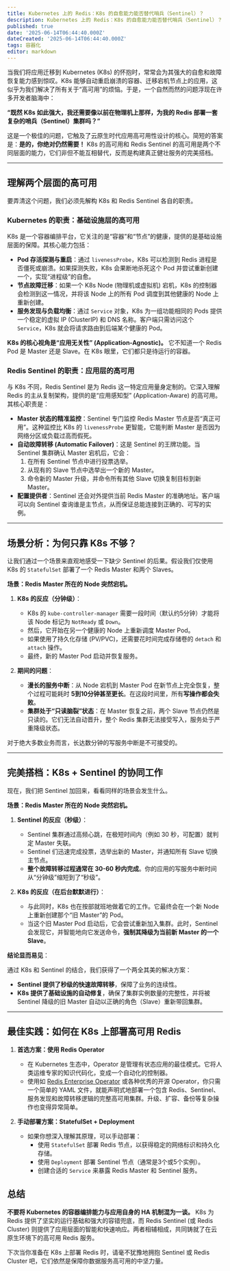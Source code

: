 ```yaml
---
title: Kubernetes 上的 Redis：K8s 的自愈能力能否替代哨兵（Sentinel）？
description: Kubernetes 上的 Redis：K8s 的自愈能力能否替代哨兵（Sentinel）？
published: true
date: '2025-06-14T06:44:40.000Z'
dateCreated: '2025-06-14T06:44:40.000Z'
tags: 容器化
editor: markdown
---
```


当我们将应用迁移到 Kubernetes (K8s) 的怀抱时，常常会为其强大的自愈和故障恢复能力感到惊叹。K8s 能够自动重启崩溃的容器、迁移宕机节点上的应用，这似乎为我们解决了所有关于“高可用”的烦恼。于是，一个自然而然的问题浮现在许多开发者脑海中：

**“既然 K8s 如此强大，我还需要像以前在物理机上那样，为我的 Redis 部署一套复杂的哨兵（Sentinel）集群吗？”**

这是一个极佳的问题，它触及了云原生时代应用高可用性设计的核心。简短的答案是：**是的，你绝对仍然需要！** K8s 的高可用和 Redis Sentinel 的高可用是两个不同层面的能力，它们非但不能互相替代，反而是构建真正健壮服务的完美搭档。

<!-- more -->

---

## **理解两个层面的高可用**

要弄清这个问题，我们必须先解构 K8s 和 Redis Sentinel 各自的职责。

### **Kubernetes 的职责：基础设施层的高可用**

K8s 是一个容器编排平台，它关注的是“容器”和“节点”的健康，提供的是基础设施层面的保障。其核心能力包括：

*   **Pod 存活探测与重启**：通过 `livenessProbe`，K8s 可以检测到 Redis 进程是否僵死或崩溃。如果探测失败，K8s 会果断地杀死这个 Pod 并尝试重新创建一个，实现“进程级”的自愈。
*   **节点故障迁移**：如果一个 K8s Node (物理机或虚拟机) 宕机，K8s 的控制器会检测到这一情况，并将该 Node 上的所有 Pod 调度到其他健康的 Node 上重新创建。
*   **服务发现与负载均衡**：通过 `Service` 对象，K8s 为一组功能相同的 Pods 提供一个稳定的虚拟 IP (ClusterIP) 和 DNS 名称。客户端只需访问这个 `Service`，K8s 就会将请求路由到后端某个健康的 Pod。

**K8s 的核心视角是“应用无关性” (Application-Agnostic)。** 它不知道一个 Redis Pod 是 Master 还是 Slave。在 K8s 眼里，它们都只是待运行的容器。

### **Redis Sentinel 的职责：应用层的高可用**

与 K8s 不同，Redis Sentinel 是为 Redis 这一特定应用量身定制的。它深入理解 Redis 的主从复制架构，提供的是“应用感知型” (Application-Aware) 的高可用。其核心职责是：

*   **Master 状态的精准监控**：Sentinel 专门监控 Redis Master 节点是否“真正可用”。这种监控比 K8s 的 `livenessProbe` 更智能，它能判断 Master 是否因为网络分区或负载过高而假死。
*   **自动故障转移 (Automatic Failover)**：这是 Sentinel 的王牌功能。当 Sentinel 集群确认 Master 宕机后，它会：
    1.  在所有 Sentinel 节点中进行投票选举。
    2.  从现有的 Slave 节点中选举出一个新的 Master。
    3.  命令新的 Master 升级，并命令所有其他 Slave 切换复制目标到新 Master。
*   **配置提供者**：Sentinel 还会对外提供当前 Redis Master 的准确地址。客户端可以向 Sentinel 查询谁是主节点，从而保证总能连接到正确的、可写的实例。

---

## **场景分析：为何只靠 K8s 不够？**

让我们通过一个场景来直观地感受一下缺少 Sentinel 的后果。假设我们仅使用 K8s 的 `StatefulSet` 部署了一个 Redis Master 和两个 Slaves。

**场景：Redis Master 所在的 Node 突然宕机。**

1.  **K8s 的反应（分钟级）**：
    *   K8s 的 `kube-controller-manager` 需要一段时间（默认约5分钟）才能将该 Node 标记为 `NotReady` 或 `Down`。
    *   然后，它开始在另一个健康的 Node 上重新调度 Master Pod。
    *   如果使用了持久化存储 (PV/PVC)，还需要花时间完成存储卷的 `detach` 和 `attach` 操作。
    *   最终，新的 Master Pod 启动并恢复服务。

2.  **期间的问题**：
    *   **漫长的服务中断**：从 Node 宕机到 Master Pod 在新节点上完全恢复，整个过程可能耗时 **5到10分钟甚至更长**。在这段时间里，所有**写操作都会失败**。
    *   **集群处于“只读脑裂”状态**：在 Master 恢复之前，两个 Slave 节点仍然是只读的。它们无法自动晋升，整个 Redis 集群无法接受写入，服务处于严重降级状态。

对于绝大多数业务而言，长达数分钟的写服务中断是不可接受的。

---

## **完美搭档：K8s + Sentinel 的协同工作**

现在，我们把 Sentinel 加回来，看看同样的场景会发生什么。

**场景：Redis Master 所在的 Node 突然宕机。**

1.  **Sentinel 的反应（秒级）**：
    *   Sentinel 集群通过高频心跳，在极短时间内（例如 30 秒，可配置）就判定 Master 失联。
    *   Sentinel 们迅速完成投票，选举出新的 Master，并通知所有 Slave 切换主节点。
    *   **整个故障转移过程通常在 30-60 秒内完成**。你的应用的写服务中断时间从“分钟级”缩短到了“秒级”。

2.  **K8s 的反应（在后台默默进行）**：
    *   与此同时，K8s 也在按部就班地做着它的工作。它最终会在一个新 Node 上重新创建那个“旧 Master”的 Pod。
    *   当这个旧 Master Pod 启动后，它会尝试重新加入集群。此时，Sentinel 会发现它，并智能地向它发送命令，**强制其降级为当前新 Master 的一个 Slave**。

**结论显而易见**：

通过 K8s 和 Sentinel 的结合，我们获得了一个两全其美的解决方案：
*   **Sentinel 提供了秒级的快速故障转移**，保障了业务的连续性。
*   **K8s 提供了基础设施的自动修复**，确保了集群实例数量的完整性，并将被 Sentinel 降级的旧 Master 自动以正确的角色（Slave）重新带回集群。

---

## **最佳实践：如何在 K8s 上部署高可用 Redis**

1.  **首选方案：使用 Redis Operator**
    *   在 Kubernetes 生态中，Operator 是管理有状态应用的最佳模式。它将人类运维专家的知识代码化，变成一个自动化的控制器。
    *   使用如 [Redis Enterprise Operator](https://redis.io/docs/latest/operate/kubernetes/operator-overview/) 或各种优秀的开源 Operator，你只需一个简单的 YAML 文件，就能声明式地部署一个包含 Redis、Sentinel、服务发现和故障转移逻辑的完整高可用集群。升级、扩容、备份等复杂操作也变得异常简单。

2.  **手动部署方案：StatefulSet + Deployment**
    *   如果你想深入理解其原理，可以手动部署：
        *   使用 `StatefulSet` 部署 Redis 节点，以获得稳定的网络标识和持久化存储。
        *   使用 `Deployment` 部署 Sentinel 节点（通常是3个或5个实例）。
        *   创建合适的 `Service` 来暴露 Redis Master 和 Sentinel 服务。

## **总结**

**不要将 Kubernetes 的容器编排能力与应用自身的 HA 机制混为一谈。** K8s 为 Redis 提供了坚实的运行基础和强大的容错兜底，而 Redis Sentinel (或 Redis Cluster) 则提供了应用层面的智能和快速响应。两者相辅相成，共同铸就了在云原生环境下的高可用 Redis 服务。

下次当你准备在 K8s 上部署 Redis 时，请毫不犹豫地拥抱 Sentinel 或 Redis Cluster 吧，它们依然是保障你数据服务高可用的中坚力量。